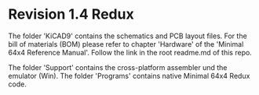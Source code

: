 # Revision 1.4 Redux

The folder 'KiCAD9' contains the schematics and PCB layout files.
For the bill of materials (BOM) please refer to chapter 'Hardware' of the 'Minimal 64x4 Reference Manual'. Follow the link in the root readme.md of this repo.

The folder 'Support' contains the cross-platform assembler und the emulator (Win).
The folder 'Programs' contains native Minimal 64x4 Redux code.
